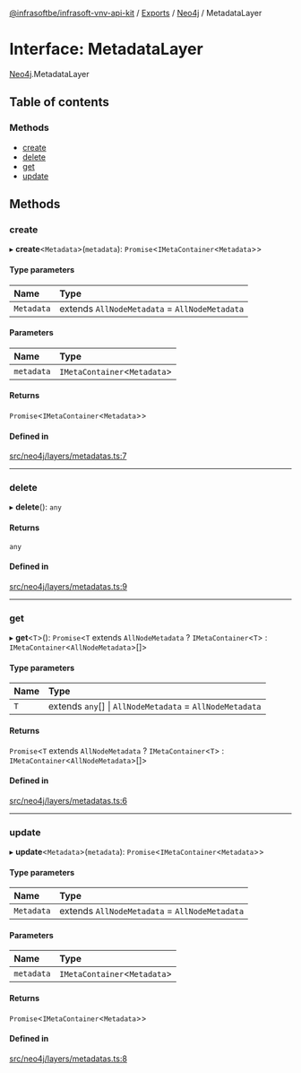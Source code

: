 [@infrasoftbe/infrasoft-vnv-api-kit](../README.md) / [Exports](../modules.md) / [Neo4j](../modules/Neo4j.md) / MetadataLayer

# Interface: MetadataLayer

[Neo4j](../modules/Neo4j.md).MetadataLayer

## Table of contents

### Methods

- [create](Neo4j.MetadataLayer.md#create)
- [delete](Neo4j.MetadataLayer.md#delete)
- [get](Neo4j.MetadataLayer.md#get)
- [update](Neo4j.MetadataLayer.md#update)

## Methods

### create

▸ **create**\<`Metadata`\>(`metadata`): `Promise`\<`IMetaContainer`\<`Metadata`\>\>

#### Type parameters

| Name | Type |
| :------ | :------ |
| `Metadata` | extends `AllNodeMetadata` = `AllNodeMetadata` |

#### Parameters

| Name | Type |
| :------ | :------ |
| `metadata` | `IMetaContainer`\<`Metadata`\> |

#### Returns

`Promise`\<`IMetaContainer`\<`Metadata`\>\>

#### Defined in

[src/neo4j/layers/metadatas.ts:7](https://github.com/infrasoftbe/Infrasoft-vnv-api-kit/blob/63c0e77/src/neo4j/layers/metadatas.ts#L7)

___

### delete

▸ **delete**(): `any`

#### Returns

`any`

#### Defined in

[src/neo4j/layers/metadatas.ts:9](https://github.com/infrasoftbe/Infrasoft-vnv-api-kit/blob/63c0e77/src/neo4j/layers/metadatas.ts#L9)

___

### get

▸ **get**\<`T`\>(): `Promise`\<`T` extends `AllNodeMetadata` ? `IMetaContainer`\<`T`\> : `IMetaContainer`\<`AllNodeMetadata`\>[]\>

#### Type parameters

| Name | Type |
| :------ | :------ |
| `T` | extends `any`[] \| `AllNodeMetadata` = `AllNodeMetadata` |

#### Returns

`Promise`\<`T` extends `AllNodeMetadata` ? `IMetaContainer`\<`T`\> : `IMetaContainer`\<`AllNodeMetadata`\>[]\>

#### Defined in

[src/neo4j/layers/metadatas.ts:6](https://github.com/infrasoftbe/Infrasoft-vnv-api-kit/blob/63c0e77/src/neo4j/layers/metadatas.ts#L6)

___

### update

▸ **update**\<`Metadata`\>(`metadata`): `Promise`\<`IMetaContainer`\<`Metadata`\>\>

#### Type parameters

| Name | Type |
| :------ | :------ |
| `Metadata` | extends `AllNodeMetadata` = `AllNodeMetadata` |

#### Parameters

| Name | Type |
| :------ | :------ |
| `metadata` | `IMetaContainer`\<`Metadata`\> |

#### Returns

`Promise`\<`IMetaContainer`\<`Metadata`\>\>

#### Defined in

[src/neo4j/layers/metadatas.ts:8](https://github.com/infrasoftbe/Infrasoft-vnv-api-kit/blob/63c0e77/src/neo4j/layers/metadatas.ts#L8)
